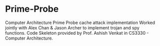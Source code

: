 # Prime-Probe
Computer Architecture Prime Probe cache attack implementation
Worked jointly with Alex Chan & Jason Archer to implement trojan and spy functions.
Code Skeleton provided by Prof. Ashish Venkat  in CS3330 - Computer Architecture.
